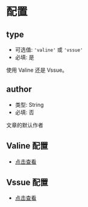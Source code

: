 # 配置

## type

- 可选值: `'valine'` 或 `'vssue'`
- 必填: 是

使用 Valine 还是 Vssue。

## author

- 类型: String
- 必填: 否

文章的默认作者

## Valine 配置

- [点击查看](valine.md)

## Vssue 配置

- [点击查看](vssue.md)
